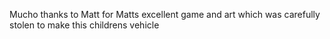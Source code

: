 Mucho thanks to Matt for Matts excellent game and art which was carefully stolen to make this childrens vehicle
